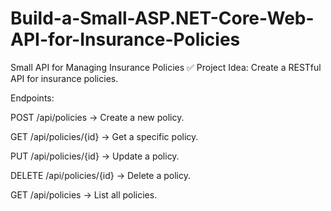 # Build-a-Small-ASP.NET-Core-Web-API-for-Insurance-Policies

Small API for Managing Insurance Policies
✅ Project Idea:
Create a RESTful API for insurance policies.

Endpoints:

POST /api/policies → Create a new policy.

GET /api/policies/{id} → Get a specific policy.

PUT /api/policies/{id} → Update a policy.

DELETE /api/policies/{id} → Delete a policy.

GET /api/policies → List all policies.
